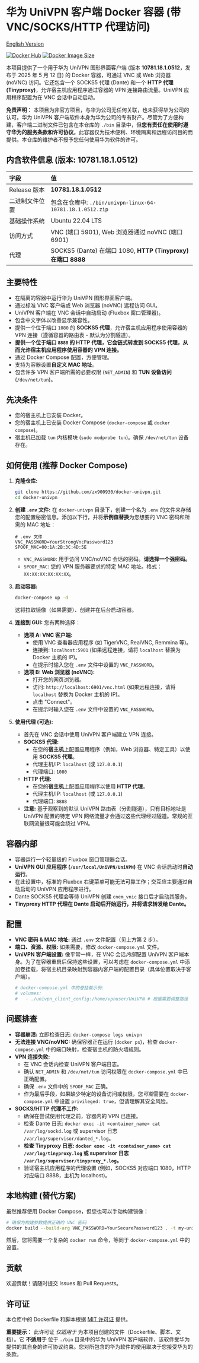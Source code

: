 # 华为 UniVPN 客户端 Docker 容器 (带 VNC/SOCKS/HTTP 代理访问)

[English Version](README.md)

[![Docker Hub](https://img.shields.io/docker/pulls/triatk/univpn.svg)](https://hub.docker.com/r/triatk/univpn)
[![Docker Image Size](https://img.shields.io/docker/image-size/triatk/univpn/latest)](https://hub.docker.com/r/triatk/univpn)

本项目提供了一个用于华为 UniVPN 图形界面客户端 (版本 **10781.18.1.0512**，发布于 2025 年 5 月 12 日) 的 Docker 容器，可通过 VNC 或 Web 浏览器 (noVNC) 访问。它还包含一个 SOCKS5 代理 (Dante) 和一个 **HTTP 代理 (Tinyproxy)**，允许宿主机应用程序通过容器的 VPN 连接路由流量。UniVPN 应用程序配置为在 VNC 会话中自动启动。

**免责声明：** 本项目为非官方项目，与华为公司无任何关联，也未获得华为公司的认可。华为 UniVPN 客户端软件本身为华为公司的专有财产。尽管为了方便构建，客户端二进制文件已包含在本仓库的 `./bin` 目录中，但**您有责任在使用时遵守华为的服务条款和许可协议**。此容器仅为技术便利、环境隔离和远程访问目的而提供。本仓库的维护者不授予您任何使用华为软件的许可。

## 内含软件信息 (版本: 10781.18.1.0512)

| 字段           | 值                                                           |
| :------------- | :----------------------------------------------------------- |
| Release 版本   | **10781.18.1.0512**                                          |
| 二进制文件位置 | 包含在仓库中: `./bin/univpn-linux-64-10781.18.1.0512.zip`    |
| 基础操作系统   | Ubuntu 22.04 LTS                                             |
| 访问方式       | VNC (端口 5901), Web 浏览器通过 noVNC (端口 6901)            |
| 代理           | SOCKS5 (Dante) 在端口 1080, **HTTP (Tinyproxy) 在端口 8888** |

## 主要特性

- 在隔离的容器中运行华为 UniVPN 图形界面客户端。
- 通过标准 VNC 客户端或 Web 浏览器 (noVNC) 远程访问 GUI。
- UniVPN 客户端在 VNC 会话中自动启动 (Fluxbox 窗口管理器)。
- 包含中文字体以改善显示兼容性。
- 提供一个位于端口 `1080` 的 **SOCKS5 代理**，允许宿主机应用程序使用容器的 VPN 连接（遵循容器的路由表 - 默认为分割隧道）。
- **提供一个位于端口 `8888` 的 HTTP 代理，它会链式转发到 SOCKS5 代理，从而允许宿主机应用程序使用容器的 VPN 连接。**
- 通过 Docker Compose 配置，方便管理。
- 支持为容器设置**自定义 MAC 地址**。
- 包含许多 VPN 客户端所需的必要权限 (`NET_ADMIN`) 和 **TUN 设备访问** (`/dev/net/tun`)。

## 先决条件

- 您的宿主机上已安装 Docker。
- 您的宿主机上已安装 Docker Compose (`docker-compose` 或 `docker compose`)。
- 宿主机已加载 `tun` 内核模块 (`sudo modprobe tun`)。确保 `/dev/net/tun` 设备存在。

## 如何使用 (推荐 Docker Compose)

1.  **克隆仓库:**

    ```bash
    git clone https://github.com/zx900930/docker-univpn.git
    cd docker-univpn
    ```

2.  **创建 `.env` 文件:**
    在 `docker-univpn` 目录下，创建一个名为 `.env` 的文件来存储您的配置秘密信息。添加以下行，并将**示例值替换**为您想要的 VNC 密码和所需的 MAC 地址：

    ```dotenv
    # .env 文件
    VNC_PASSWORD=YourStrongVncPassword123
    SPOOF_MAC=00:1A:2B:3C:4D:5E
    ```

    - `VNC_PASSWORD`: 用于访问 VNC/noVNC 会话的密码。**请选择一个强密码。**
    - `SPOOF_MAC`: 您的 VPN 服务器要求的特定 MAC 地址。格式：`XX:XX:XX:XX:XX:XX`。

3.  **启动容器:**

    ```bash
    docker-compose up -d
    ```

    这将拉取镜像（如果需要）、创建并在后台启动容器。

4.  **连接到 GUI:** 您有两种选择：

    - **选项 A: VNC 客户端:**
      - 使用 VNC 查看器应用程序 (如 TigerVNC, RealVNC, Remmina 等)。
      - 连接到: `localhost:5901` (如果远程连接，请将 `localhost` 替换为 Docker 主机的 IP)。
      - 在提示时输入您在 `.env` 文件中设置的 `VNC_PASSWORD`。
    - **选项 B: Web 浏览器 (noVNC):**
      - 打开您的网页浏览器。
      - 访问: `http://localhost:6901/vnc.html` (如果远程连接，请将 `localhost` 替换为 Docker 主机的 IP)。
      - 点击 "Connect"。
      - 在提示时输入您在 `.env` 文件中设置的 `VNC_PASSWORD`。

5.  **使用代理 (可选):**
    - 首先在 VNC 会话中使用 UniVPN 客户端建立 VPN 连接。
    - **SOCKS5 代理:**
      - 在您的**宿主机**上配置应用程序（例如，Web 浏览器、特定工具）以使用 **SOCKS5 代理**。
      - 代理主机/IP: `localhost` (或 `127.0.0.1`)
      - 代理端口: `1080`
    - **HTTP 代理:**
      - 在您的**宿主机**上配置应用程序以使用 **HTTP 代理**。
      - 代理主机/IP: `localhost` (或 `127.0.0.1`)
      - 代理端口: `8888`
    - **注意:** 基于观察到的默认 UniVPN 路由表（分割隧道），只有目标地址是 UniVPN 配置的特定 VPN 网络流量才会通过这些代理经过隧道。常规的互联网流量很可能会绕过 VPN。

## 容器内部

- 容器运行一个轻量级的 Fluxbox 窗口管理器会话。
- **UniVPN GUI 应用程序 (`/usr/local/UniVPN/UniVPN`)** 在 VNC 会话启动时**自动运行**。
- 在此设置中，标准的 Fluxbox 右键菜单可能无法可靠工作；交互应主要通过自动启动的 UniVPN 应用程序进行。
- Dante SOCKS5 代理会等待 UniVPN 创建 `cnem_vnic` 接口后才启动其服务。
- **Tinyproxy HTTP 代理在 Dante 启动后开始运行，并将请求转发给 Dante。**

## 配置

- **VNC 密码 & MAC 地址:** 通过 `.env` 文件配置（见上方第 2 步）。
- **端口、资源、权限:** 如果需要，修改 `docker-compose.yml` 文件。
- **UniVPN 客户端设置:** 像平常一样，在 VNC 会话*内部*配置 UniVPN 客户端本身。为了在容器重启后保持这些设置，可以考虑在 `docker-compose.yml` 中添加卷挂载，将宿主机目录映射到容器内客户端的配置目录（具体位置取决于客户端）。
  ```yaml
  # docker-compose.yml 中的卷挂载示例:
  # volumes:
  #   - ./univpn_client_config:/home/vpnuser/UniVPN # 根据需要调整路径
  ```

## 问题排查

- **容器崩溃:** 立即检查日志: `docker-compose logs univpn`
- **无法连接 VNC/noVNC:** 确保容器正在运行 (`docker ps`)，检查 `docker-compose.yml` 中的端口映射，检查宿主机的防火墙规则。
- **VPN 连接失败:**
  - 在 VNC 会话内检查 UniVPN 客户端日志。
  - 确认 `NET_ADMIN` 和 `/dev/net/tun` 访问权限在 `docker-compose.yml` 中已正确配置。
  - 确保 `.env` 文件中的 `SPOOF_MAC` 正确。
  - 作为最后手段，如果缺少特定的设备访问或权限，您*可能*需要在 `docker-compose.yml` 中设置 `privileged: true`，但请理解其安全风险。
- **SOCKS/HTTP 代理不工作:**
  - 确保在尝试使用代理之前，容器内的 VPN 已连接。
  - 检查 Dante 日志: `docker exec -it <container_name> cat /var/log/sockd.log` 或 supervisor 日志 `/var/log/supervisor/danted_*.log`。
  - **检查 Tinyproxy 日志: `docker exec -it <container_name> cat /var/log/tinyproxy.log` 或 supervisor 日志 `/var/log/supervisor/tinyproxy_*.log`。**
  - 验证宿主机应用程序的代理设置 (例如，SOCKS5 对应端口 1080，HTTP 对应端口 8888，主机为 localhost)。

## 本地构建 (替代方案)

虽然推荐使用 Docker Compose，但您也可以手动构建镜像：

```bash
# 确保为构建参数提供正确的 VNC 密码
docker build --build-arg VNC_PASSWORD=YourSecurePassword123 . -t my-univpn-vnc:latest
```

然后，您将需要一个复杂的 `docker run` 命令，等同于 `docker-compose.yml` 中的设置。

## 贡献

欢迎贡献！请随时提交 Issues 和 Pull Requests。

## 许可证

本仓库中的 Dockerfile 和脚本根据 [MIT 许可证](LICENSE) 提供。

**重要提示：** 此许可证 _仅适用于_ 为本项目创建的文件（Dockerfile、脚本、文档）。它 **不适用于** 位于 `./bin` 目录中的华为 UniVPN 客户端软件，该软件受华为提供的其自身的许可协议约束。您对所包含的华为软件的使用取决于您接受华为的条款。
